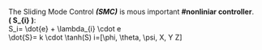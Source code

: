 The Sliding Mode Control ***(SMC)*** is mous important **#nonliniar controller**.<br>
**\( S_{i} \)**:<br>
S_i= \dot{e} + \lambda_{i} \cdot e <br>
\dot{S}= k \cdot \tanh(S)
i=[\phi, \theta, \psi, X, Y Z]<br>
